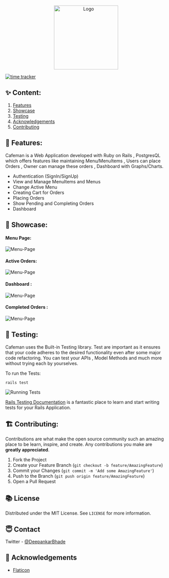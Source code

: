 <br />
<p align="center">
    <img src="media/logo.svg" alt="Logo" width="200" >
</p>

[![time tracker](https://wakatime.com/badge/github/Deep-Codes/cafeman.svg)](https://wakatime.com/badge/github/Deep-Codes/cafeman)

## ✨ Content:

1. [Features](#features)
2. [Showcase](#showcase)
3. [Testing](#testing)
4. [Acknowledgements](#acknowledgements)
5. [Contributing](#contributing)

## 🥳 Features:

Cafeman is a Web Application developed with Ruby on Rails , PostgresQL which offers features like maintaining Menu/MenuItems , Users can place Orders , Owner can manage these orders , Dashboard with Graphs/Charts.

- Authentication (SignIn/SignUp)
- View and Manage MenuItems and Menus
- Change Active Menu
- Creating Cart for Orders
- Placing Orders
- Show Pending and Completing Orders
- Dashboard

## 🌈 Showcase:

#### Menu Page:

![Menu-Page](/media/menu-page.png)

#### Active Orders:

![Menu-Page](/media/active-page.png)

#### Dashboard :

![Menu-Page](/media/dash-page.png)

#### Completed Orders :

![Menu-Page](/media/completed-page.png)

## 🧪 Testing:

Cafeman uses the Built-in Testing library.
Test are important as it ensures that your code adheres to the desired functionality even after some major code refactoring. You can test your APIs , Model Methods and much more without trying each by yourselves.

To run the Tests:

`rails test`

![Running Tests](/media/test.png)

[Rails Testing Documentation](https://guides.rubyonrails.org/testing.html) is a fantastic place to learn and start writing tests for your Rails Application.

## 🏗 Contributing:

Contributions are what make the open source community such an amazing place to be learn, inspire, and create. Any contributions you make are **greatly appreciated**.

1. Fork the Project
2. Create your Feature Branch (`git checkout -b feature/AmazingFeature`)
3. Commit your Changes (`git commit -m 'Add some AmazingFeature'`)
4. Push to the Branch (`git push origin feature/AmazingFeature`)
5. Open a Pull Request

## 📚 License

Distributed under the MIT License. See `LICENSE` for more information.

## 😇 Contact

Twitter - [@DeepankarBhade](https://twitter.com/DeepankarBhade)

<!-- ACKNOWLEDGEMENTS -->

## 📖 Acknowledgements

- [Flaticon](https://www.flaticon.com/)
